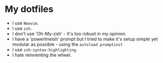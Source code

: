 # My dotfiles

* I use `Neovim`.
* I use `zsh`.
* I don't use 'Oh-My-zsh' - It's too robust in my opinion.
* I have a 'powerlineish' prompt but I tried to make it's setup simple yet modular as possible - using the `autoload promptinit`
* I use `zsh-syntax-highlighting`.
* I hate reinventing the wheel.
